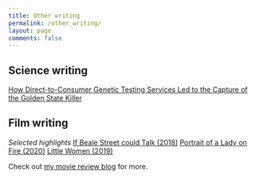 ```yaml
---
title: Other writing
permalink: /other_writing/
layout: page
comments: false
---
```


## Science writing

[How Direct-to-Consumer Genetic Testing Services Led to the Capture of the Golden State Killer](http://sitn.hms.harvard.edu/flash/2018/direct-consumer-genetic-testing-services-led-capture-golden-state-killer/)

## Film writing
*Selected highlights*
[If Beale Street could Talk (2018)](https://welookback.wordpress.com/2020/06/12/if-beale-street-could-talk-2018/)
[Portrait of a Lady on Fire (2020)](https://welookback.wordpress.com/2020/02/25/portrait-of-a-lady-on-fire-2020/)
[Little Women (2019)](https://welookback.wordpress.com/2020/02/03/little-women-2019/)

Check out [my movie review blog](https://welookback.wordpress.com) for more.
